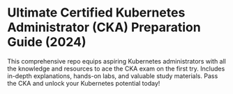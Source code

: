 # Ultimate Certified Kubernetes Administrator (CKA) Preparation Guide (2024)

This comprehensive repo equips aspiring Kubernetes administrators with all the knowledge and resources to ace the CKA exam on the first try.  Includes in-depth explanations, hands-on labs, and valuable study materials.  Pass the CKA and unlock your Kubernetes potential today!
